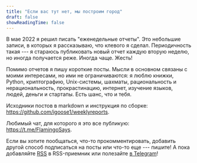 ```yaml
---
title: "Если вас тут нет, мы построим город"
draft: false
showReadingTime: false
---
```


В мае 2022 я решил писать "еженедельные отчеты". Это небольшие записи, в которых
я рассказываю, что клевого я сделал. Периодичность такая --- я стараюсь
публиковать новый отчет каждую вторую неделю, но иногда получается реже. Иногда
чаще. Жесть!

Помимо отчетов я пишу короткие посты. Мысли в основном связаны с моими
интересами, но ими не ограничиваются: я люблю книжки, Python, криптографию,
Unix-системы, шахматы, рациональность и нерациональность, прокрастинацию,
интернет, изучение языков, людей, деньги и стартапы. Есть шанс, что и тебя.

Исходники постов в markdown и инструкция по сборке:
https://github.com/igoose1/weeklyreports.

Любимый чат, для которого я это все публикую: https://t.me/FlamingoSays.

Если вы хотите пообщаться, что-то прокомментировать, добавить другой способ
подписаться на посты или что-то еще --- пишите! А пока добавляйте
[RSS](/index.xml) в RSS-приемник или полезайте [в Telegram](/flamingo/)!
